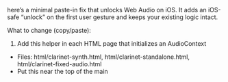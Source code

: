 here’s a minimal paste-in fix that unlocks Web Audio on iOS. It adds an iOS-safe “unlock” on the first user gesture and keeps your existing logic intact.

What to change (copy/paste):

1) Add this helper in each HTML page that initializes an AudioContext
- Files: html/clarinet-synth.html, html/clarinet-standalone.html, html/clarinet-fixed-audio.html
- Put this near the top of the main <script> tag (before ClarinetProcessor.initialize):

function installIOSUnlock(ctx) {
  if (!ctx) return;
  let unlocked = ctx.state === 'running';
  const cleanup = () => {
    document.removeEventListener('pointerdown', unlock, true);
    document.removeEventListener('touchstart', unlock, true);
    document.removeEventListener('keydown', unlock, true);
  };
  async function unlock() {
    if (unlocked) return;
    try {
      if (ctx.state !== 'running') await ctx.resume();
      // Start a 1-frame buffer to produce audio in the same gesture
      const b = ctx.createBuffer(1, 1, ctx.sampleRate);
      const s = ctx.createBufferSource();
      s.buffer = b;
      s.connect(ctx.destination);
      s.start(0);
      setTimeout(() => s.disconnect(), 0);
      unlocked = true;
      cleanup();
      console.log('[audio] iOS unlocked');
    } catch (e) {
      console.warn('[audio] unlock failed', e);
    }
  }
  document.addEventListener('pointerdown', unlock, { capture: true, passive: true });
  document.addEventListener('touchstart', unlock, { capture: true, passive: true });
  document.addEventListener('keydown', unlock, { capture: true });
  ctx.onstatechange = () => console.log('[audio] state:', ctx.state);
}

2) Call it right after you create the AudioContext
- In each ClarinetProcessor.initialize(), immediately after:
this.audioContext = new (window.AudioContext || window.webkitAudioContext)();

Add:
installIOSUnlock(this.audioContext);

3) Keep the resume() in noteOn(), but await it
- If not already, update noteOn to:
async noteOn(frequency) {
  if (this.audioContext.state !== 'running') {
    await this.audioContext.resume();
  }
  this.engine.noteOn(frequency);
}

4) Optional: guard the “init beep”
- If you have a setTimeout beep on init, guard it so it only plays when running:
if (this.audioContext.state === 'running') {
  // play the short beep
}

5) Optional: test page
- In html/audio-test-simple.html, add installIOSUnlock(ctx) and call it after creating ctx in each test so taps reliably unlock audio on iOS.

Why this fixes it
- iOS Safari needs a user gesture that both resumes the AudioContext and starts a source in that same gesture. The unlock helper attaches to pointerdown/touchstart/keydown, resumes, and plays a 1-frame buffer to satisfy WebKit. After that, your existing resume() calls and audio graph work normally.